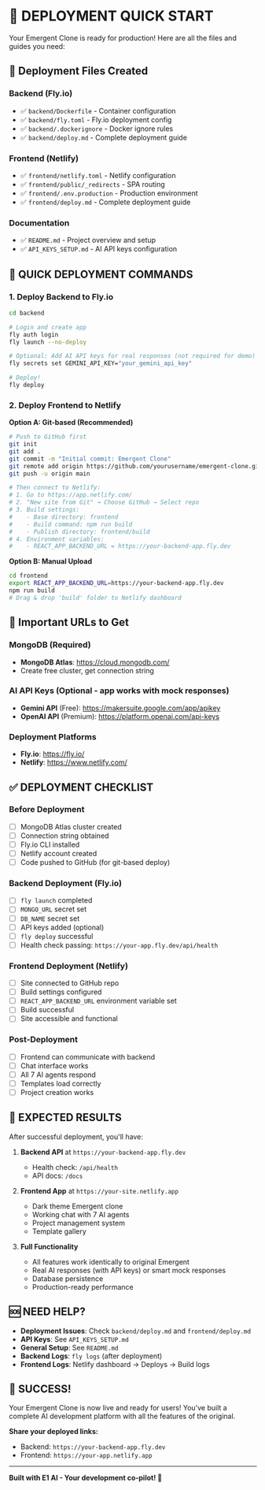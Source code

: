 # 🚀 DEPLOYMENT QUICK START

Your Emergent Clone is ready for production! Here are all the files and guides you need:

## 📁 Deployment Files Created

### Backend (Fly.io)
- ✅ `backend/Dockerfile` - Container configuration
- ✅ `backend/fly.toml` - Fly.io deployment config
- ✅ `backend/.dockerignore` - Docker ignore rules
- ✅ `backend/deploy.md` - Complete deployment guide

### Frontend (Netlify)
- ✅ `frontend/netlify.toml` - Netlify configuration
- ✅ `frontend/public/_redirects` - SPA routing
- ✅ `frontend/.env.production` - Production environment
- ✅ `frontend/deploy.md` - Complete deployment guide

### Documentation
- ✅ `README.md` - Project overview and setup
- ✅ `API_KEYS_SETUP.md` - AI API keys configuration

## 🚀 QUICK DEPLOYMENT COMMANDS

### 1. Deploy Backend to Fly.io
```bash
cd backend

# Login and create app
fly auth login
fly launch --no-deploy

# Optional: Add AI API keys for real responses (not required for demo)
fly secrets set GEMINI_API_KEY="your_gemini_api_key"

# Deploy!
fly deploy
```

### 2. Deploy Frontend to Netlify

**Option A: Git-based (Recommended)**
```bash
# Push to GitHub first
git init
git add .
git commit -m "Initial commit: Emergent Clone"
git remote add origin https://github.com/yourusername/emergent-clone.git
git push -u origin main

# Then connect to Netlify:
# 1. Go to https://app.netlify.com/
# 2. "New site from Git" → Choose GitHub → Select repo
# 3. Build settings:
#    - Base directory: frontend
#    - Build command: npm run build  
#    - Publish directory: frontend/build
# 4. Environment variables:
#    - REACT_APP_BACKEND_URL = https://your-backend-app.fly.dev
```

**Option B: Manual Upload**
```bash
cd frontend
export REACT_APP_BACKEND_URL=https://your-backend-app.fly.dev
npm run build
# Drag & drop 'build' folder to Netlify dashboard
```

## 🔗 Important URLs to Get

### MongoDB (Required)
- **MongoDB Atlas**: https://cloud.mongodb.com/
- Create free cluster, get connection string

### AI API Keys (Optional - app works with mock responses)
- **Gemini API** (Free): https://makersuite.google.com/app/apikey
- **OpenAI API** (Premium): https://platform.openai.com/api-keys

### Deployment Platforms
- **Fly.io**: https://fly.io/
- **Netlify**: https://www.netlify.com/

## ✅ DEPLOYMENT CHECKLIST

### Before Deployment
- [ ] MongoDB Atlas cluster created
- [ ] Connection string obtained
- [ ] Fly.io CLI installed
- [ ] Netlify account created
- [ ] Code pushed to GitHub (for git-based deploy)

### Backend Deployment (Fly.io)
- [ ] `fly launch` completed
- [ ] `MONGO_URL` secret set
- [ ] `DB_NAME` secret set
- [ ] API keys added (optional)
- [ ] `fly deploy` successful
- [ ] Health check passing: `https://your-app.fly.dev/api/health`

### Frontend Deployment (Netlify)
- [ ] Site connected to GitHub repo
- [ ] Build settings configured
- [ ] `REACT_APP_BACKEND_URL` environment variable set
- [ ] Build successful
- [ ] Site accessible and functional

### Post-Deployment
- [ ] Frontend can communicate with backend
- [ ] Chat interface works
- [ ] All 7 AI agents respond
- [ ] Templates load correctly
- [ ] Project creation works

## 🎯 EXPECTED RESULTS

After successful deployment, you'll have:

1. **Backend API** at `https://your-backend-app.fly.dev`
   - Health check: `/api/health`
   - API docs: `/docs`

2. **Frontend App** at `https://your-site.netlify.app`
   - Dark theme Emergent clone
   - Working chat with 7 AI agents
   - Project management system
   - Template gallery

3. **Full Functionality**
   - All features work identically to original Emergent
   - Real AI responses (with API keys) or smart mock responses
   - Database persistence
   - Production-ready performance

## 🆘 NEED HELP?

- **Deployment Issues**: Check `backend/deploy.md` and `frontend/deploy.md`
- **API Keys**: See `API_KEYS_SETUP.md`
- **General Setup**: See `README.md`
- **Backend Logs**: `fly logs` (after deployment)
- **Frontend Logs**: Netlify dashboard → Deploys → Build logs

## 🎉 SUCCESS!

Your Emergent Clone is now live and ready for users! You've built a complete AI development platform with all the features of the original.

**Share your deployed links:**
- Backend: `https://your-backend-app.fly.dev`  
- Frontend: `https://your-app.netlify.app`

---
**Built with E1 AI - Your development co-pilot! 🤖**